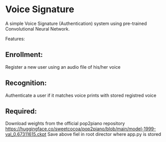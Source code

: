 # Voice Signature
A simple Voice Signature (Authentication) system using pre-trained Convolutional Neural Network.

Features:

## Enrollment:
Register a new user using an audio file of his/her voice

## Recognition:
Authenticate a user if it matches voice prints with stored registred voice

## Required:
Download weights from the official pop2piano repository
https://huggingface.co/sweetcocoa/pop2piano/blob/main/model-1999-val_0.67311615.ckpt
Save above fiel in root director where app.py is stored



